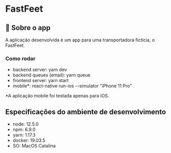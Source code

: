 # FastFeet

## :rocket: Sobre o app

A aplicação desenvolvida é um app para uma transportadora fictícia, o FastFeet.

### **Como rodar**

- backend server: yarn dev
- backend queues (email): yarn queue
- frontend server: yarn start
- mobile*:  react-native run-ios --simulator "iPhone 11 Pro"

*A aplicação mobile foi testada apenas para iOS. 

## Especificações do ambiente de desenvolvimento

- node: 12.5.0
- npm: 6.9.0
- yarn: 1.17.3
- docker: 19.03.5
- SO: MacOS Catalina
